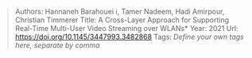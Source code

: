 > Authors: Hannaneh Barahouei i, Tamer Nadeem, Hadi Amirpour, Christian Timmerer
> Title: A Cross-Layer Approach for Supporting Real-Time Multi-User Video Streaming over WLANs*
> Year: 2021
> Url: https://doi.org/10.1145/3447993.3482868
> Tags: *Define your own tags here, separate by comma*